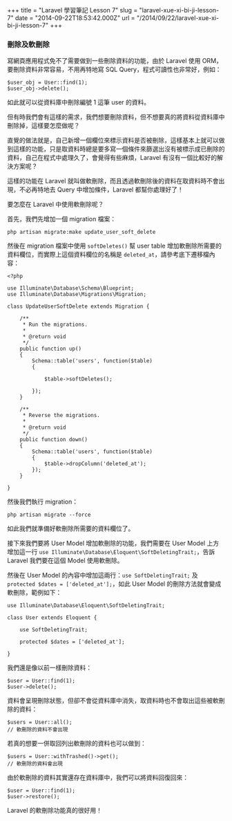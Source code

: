 +++
title = "Laravel 學習筆記 Lesson 7"
slug = "laravel-xue-xi-bi-ji-lesson-7"
date = "2014-09-22T18:53:42.000Z"
url = "/2014/09/22/laravel-xue-xi-bi-ji-lesson-7"
+++

### 刪除及軟刪除

寫網頁應用程式免不了需要做到一些刪除資料的功能，由於 Laravel 使用 ORM，要刪除資料非常容易，不用再特地寫 SQL Query，程式可讀性也非常好，例如：

```language-php
$user_obj = User::find(1);
$user_obj->delete();
```

如此就可以從資料庫中刪除編號 1 這筆 user 的資料。 

但有時我們會有這樣的需求，我們想要刪除資料，但不想要真的將資料從資料庫中刪除掉，這樣要怎麼做呢？

直覺的做法就是，自己新增一個欄位來標示資料是否被刪除，這樣基本上就可以做到這樣的功能，只是取資料時總是要多寫一個條件來篩選出沒有被標示成已刪除的資料，自己在程式中處理久了，會覺得有些麻煩，Laravel 有沒有一個比較好的解決方案呢？

這樣的功能在 Laravel 就叫做軟刪除，而且透過軟刪除後的資料在取資料時不會出現，不必再特地去 Query 中增加條件，Laravel 都幫你處理好了！

要怎麼在 Laravel 中使用軟刪除呢？

首先，我們先增加一個 migration 檔案：

```language-bash
php artisan migrate:make update_user_soft_delete
```

然後在 migration 檔案中使用 `softDeletes()` 幫 user table 增加軟刪除所需要的資料欄位，而實際上這個資料欄位的名稱是 `deleted_at`，請參考底下遷移檔內容：

```language-php
<?php

use Illuminate\Database\Schema\Blueprint;
use Illuminate\Database\Migrations\Migration;

class UpdateUserSoftDelete extends Migration {

	/**
	 * Run the migrations.
	 *
	 * @return void
	 */
	public function up()
	{
		Schema::table('users', function($table)
		{

			$table->softDeletes();

		});
	}

	/**
	 * Reverse the migrations.
	 *
	 * @return void
	 */
	public function down()
	{
		Schema::table('users', function($table)
		{
		    $table->dropColumn('deleted_at');
		});
	}

}
```
然後我們執行 migration：

```language-bash
php artisan migrate --force
```

如此我們就準備好軟刪除所需要的資料欄位了。

接下來我們要將 User Model 增加軟刪除的功能，我們需要在 User Model 上方增加這一行 `use Illuminate\Database\Eloquent\SoftDeletingTrait;`，告訴 Laravel 我們要在這個 Model 使用軟刪除。

然後在 User Model 的內容中增加這兩行：`use SoftDeletingTrait;` 及 `protected $dates = ['deleted_at'];`，如此 User Model 的刪除方法就會變成軟刪除，範例如下：

```language-php
use Illuminate\Database\Eloquent\SoftDeletingTrait;

class User extends Eloquent {

    use SoftDeletingTrait;

    protected $dates = ['deleted_at'];

}
```

我們還是像以前一樣刪除資料：

```language-php
$user = User::find(1);
$user->delete();
```

資料會呈現刪除狀態，但卻不會從資料庫中消失，取資料時也不會取出這些被軟刪除的資料：

```language-php
$users = User::all();
// 軟刪除的資料不會出現
```

若真的想要一併取回列出軟刪除的資料也可以做到：

```language-php
$users = User::withTrashed()->get();
// 軟刪除的資料會出現
```

由於軟刪除的資料其實還存在資料庫中，我們可以將資料回復回來：

```language-php
$user = User::find(1);
$user->restore();
```

Laravel 的軟刪除功能真的很好用！






